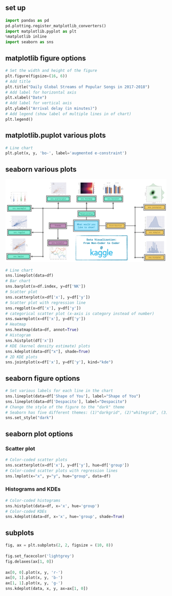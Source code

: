 ## set up

```python
import pandas as pd
pd.plotting.register_matplotlib_converters()
import matplotlib.pyplot as plt
%matplotlib inline
import seaborn as sns
```

## matplotlib figure options

```python
# Set the width and height of the figure
plt.figure(figsize=(16, 6))
# Add title
plt.title("Daily Global Streams of Popular Songs in 2017-2018")
# Add label for horizontal axis
plt.xlabel("Date")
# Add label for vertical axis
plt.ylabel("Arrival delay (in minutes)")
# Add legend (show label of multiple lines in of chart)
plt.legend()
```

## matplotlib.puplot various plots

```python
# Line chart
plt.plot(x, y, 'bo-', label='augmented e-constraint')
```

## seaborn various plots

![plots](static/plot.png)

```python
# Line chart
sns.lineplot(data=df)
# Bar chart
sns.barplot(x=df.index, y=df['NK'])
# Scatter plot
sns.scatterplot(x=df['x'], y=df['y'])
# Scatter plot with regression line
sns.regplot(x=df['x'], y=df['y'])
# categorical scatter plot (x-axis is category instead of number)
sns.swarmplot(x=df['x'], y=df['y'])
# Heatmap
sns.heatmap(data=df, annot=True)
# Histogram
sns.histplot(df['x'])
# KDE (kernel density estimate) plots
sns.kdeplot(data=df["x"], shade=True)
# 2D KDE plots
sns.jointplot(x=df['x'], y=df['y'], kind="kde")
```

## seaborn figure options

```python
# Set various labels for each line in the chart
sns.lineplot(data=df['Shape of You'], label="Shape of You")
sns.lineplot(data=df['Despacito'], label="Despacito")
# Change the style of the figure to the "dark" theme
# Seaborn has five different themes: (1)"darkgrid", (2)"whitegrid", (3)"dark", (4)"white", and (5)"ticks"
sns.set_style("dark")
```

## seaborn plot options

### Scatter plot

```python
# Color-coded scatter plots
sns.scatterplot(x=df['x'], y=df['y'], hue=df['group'])
# Color-coded scatter plots with regression lines
sns.lmplot(x="x", y="y", hue="group", data=df)
```

### Histograms and KDEs

```python
# Color-coded histograms
sns.histplot(data=df, x='x', hue='group')
# Color-coded KDEs
sns.kdeplot(data=df, x='x', hue='group', shade=True)
```

## subplots

```python
fig, ax = plt.subplots(2, 2, figsize = (10, 8))

fig.set_facecolor('lightgrey')
fig.delaxes(ax[1, 0])

ax[0, 0].plot(x, y, 'r-')
ax[0, 1].plot(x, y, 'b-')
ax[1, 1].plot(x, y, 'g-')
sns.kdeplot(data, x, y, ax=ax[1, 0])
```